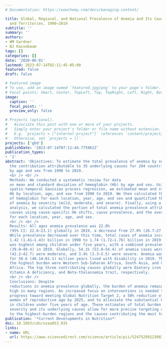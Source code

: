 ```yaml
---
# Documentation: https://wowchemy.com/docs/managing-content/

title: Global, Regional, and National Prevalence of Anemia and Its Causes in 204 Countries
  and Territories, 1990–2019
subtitle: ''
summary: ''
authors:
- WM Gardner
- NJ Kassebaum
tags: []
categories: []
date: '2020-06-01'
lastmod: 2023-07-14T02:11:45-05:00
featured: false
draft: false

# Featured image
# To use, add an image named `featured.jpg/png` to your page's folder.
# Focal points: Smart, Center, TopLeft, Top, TopRight, Left, Right, BottomLeft, Bottom, BottomRight.
image:
  caption: ''
  focal_point: ''
  preview_only: false

# Projects (optional).
#   Associate this post with one or more of your projects.
#   Simply enter your project's folder or file name without extension.
#   E.g. `projects = ["internal-project"]` references `content/project/deep-learning/index.md`.
#   Otherwise, set `projects = []`.
projects: ['gbd']
publishDate: '2023-07-14T07:11:44.775962Z'
publication_types:
- '1'
abstract: 'Objectives: To estimate the total prevalence of anemia by severity and quantify
  the contribution attributable to 35 underlying causes for 204 countries and territories
  by age and sex from 1990 to 2019. 
  <br /> <br />
  Methods: We conducted a systematic review for data
  on mean and standard deviation of hemoglobin (Hb) by age and sex. Using a 3-step
  spatio-temporal Gaussian process regression, we estimated mean and standard deviation
  Hb by location, age, and sex from 1990 to 2019. We then calculated the total distribution
  of hemoglobin for each location, year, age, and sex and quantified the prevalence
  of anemia by severity (mild, moderate, and severe). Finally, using a counterfactual
  analysis, we calculated the portion of total anemia prevalence attributable to 35
  causes using cause-specific Hb shifts, cause prevalence, and the overall Hb distribution
  for each location, year, age, and sex. 
  <br /> <br />
  Results: All ages anemia prevalence was 22.8%
  (95% CI: 22.6–23.1) globally in 2019, a decrease from 27.0% (26.7–27.2) in 1990.
  While prevalence decreased over this time, total cases of anemia increased from
  1.42 (1.41–1.43) billion in 1990 to 1.74 (1.72–1.76) billion in 2019. Prevalence
  was highest among children under five years, with a combined prevalence of 39.7%
  (39.0–40.4) in 2019. Globally, 54.1% (53.8–54.4) of anemia cases were mild, 42.5%
  (42.2–42.7) were moderate, and 3.4% (3.3–3.5) were severe. Anemia was responsible
  for 58.6 (40.14–81.1) million years lived with disability in 2019. The regions with
  the highest burden were Western Sub-Saharan Africa, South Asia, and Central Sub-Saharan
  Africa. The top three contributing causes globally were Dietary iron deficiency,
  Vitamin A deficiency, and Beta-thalassemia trait, respectively. 
  <br /> <br />
  Conclusions: Despite
  reductions in anemia prevalence globally, the burden of anemia remains persistently
  high in many regions. An increased focus on interventions is needed to accelerate
  progress toward meeting Global Nutrition Target 2, a 50% reduction of anemia in
  women of reproductive age by 2025, and to alleviate the substantial health loss
  in children under five years of age. These estimates of total burden of anemia by
  severity and its underlying causes allow for more precise targeting of interventions
  to the highest-burden regions and the causes contributing the most to total prevalence.'
publication: '*Current Developments in Nutrition*'
doi: 10.1093/cdn/nzaa053_035
links:
- name: URL
  url: https://www.sciencedirect.com/science/article/pii/S2475299123083488
---
```

